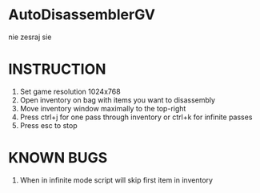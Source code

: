 # AutoDisassemblerGV
 nie zesraj sie

# INSTRUCTION

1. Set game resolution 1024x768
2. Open inventory on bag with items you want to disassembly
3. Move inventory window maximally to the top-right
4. Press ctrl+j for one pass through inventory or ctrl+k for infinite passes
5. Press esc to stop

# KNOWN BUGS

1. When in infinite mode script will skip first item in inventory